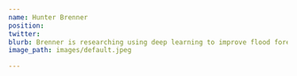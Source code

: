 ```yaml
---
name: Hunter Brenner
position:
twitter:
blurb: Brenner is researching using deep learning to improve flood forecasts in Oklahoma
image_path: images/default.jpeg

---
```

